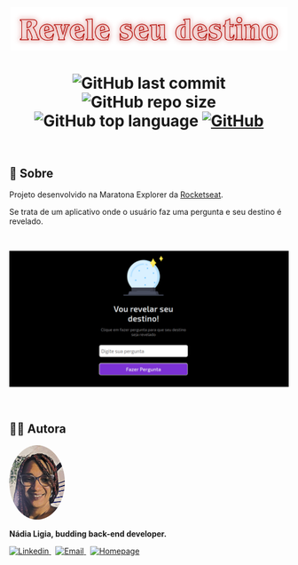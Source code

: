 <p align="center">
  <img src=".github/logo.png" width=500 alt="Revele seu destino">
</p>

<h1 align="center">
  <img alt="GitHub last commit" src="https://img.shields.io/github/last-commit/nlnadialigia/fate-revelation?color=B20600&style=plastic">
  <img alt="GitHub repo size" src="https://img.shields.io/github/repo-size/nlnadialigia/fate-revelation?color=B20600&style=plastic">
  <img alt="GitHub top language" src="https://img.shields.io/github/languages/top/nlnadialigia/fate-revelation?color=B20600&logoColor=B20600&style=plastic">
  <a href="./LICENSE.md">
  <img alt="GitHub" src="https://img.shields.io/github/license/nlnadialigia/fate-revelation?color=B20600&style=plastic">
  </a>
</h1>
<br>

## 📌 Sobre 

Projeto desenvolvido na Maratona Explorer da [Rocketseat](https://app.rocketseat.com.br).

Se trata de um aplicativo onde o usuário faz uma pergunta e seu destino é revelado.

<br>

<p align="center">
  <img src=".github/page.png" alt="Página com uma bola de cristal">
</p>

<br>

<div id="id99"></div>

## 👩‍💼 Autora
<img src=".github/picture.png" width="100px;" alt="Picture"/>
<p><b>Nádia Ligia, budding back-end developer.</b></p>
<a href="https://www.linkedin.com/in/nlnadialigia/">
  <img alt="Linkedin" src="https://img.shields.io/badge/-Linkedin -B20600?style=flat&logo=Linkedin&logoColor=white&link=https://www.linkedin.com/in/nlnadialigia/" />
</a>&nbsp;
<a href="mailto:nlnadialigia@gmail.com">
  <img alt="Email" src="https://img.shields.io/badge/-Email-B20600?style=flat&logo=Gmail&logoColor=white&link=mailto:nlnadialigia@gmail.com" />
</a>&nbsp;
<a href="https://www.nlnadialigia.com">
  <img alt="Homepage" src="https://img.shields.io/badge/-Homepage-B20600" />
</a>
